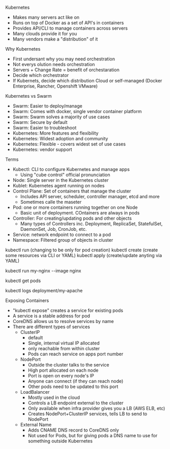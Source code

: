 Kubernetes
- Makes many servers act like on
- Runs on top of Docker as a set of API's in containers
- Provides API/CLI to manage containers across servers
- Many clouds provide it for you
- Many vendors make a "distribution" of it

Why Kubernetes
- First undersant why you may need orchestration
- Not everys olution needs orchestration
- Servers + Change Rate = benefit of orchestaration
- Decide which orchestrator
- If Kubernets, decide which distribution
    Cloud or self-managed (Docker Enterprise, Rancher, Openshift VMware)

Kubernetes vs Swarm
- Swarm: Easier to deploy/manage
- Swarm: Comes with docker, single vendor container platform
- Swarm: Swarm solves a majority of use cases
- Swarm: Secure by default
- Swarm: Easier to troubleshoot
- Kubernetes: More features and flexibility
- Kubernetes: Widest adoption and community
- Kubernetes: Flexible - covers widest set of use cases
- Kubernetes: vendor support

Terms
- Kubectl: CLI to configure Kubernetes and manage apps
    - Using "cube control" official pronunciation
- Node: Single server in the Kubernetes cluster
- Kublet: Kubernetes agent running on nodes
- Control Plane: Set of containers that manage the cluster
    - Includes API server, scheduler, controller manager, etcd and more
    - Sometimes calle the maseter
- Pod: one or more containers running together on one Node
    - Basic unit of deployment. COntainers are always in pods
- Controller: For creating/updating pods and other objects
    - Many types of Controllers inc. Deployment, ReplicaSet, StatefulSet, DaemonSet, Job, CronJob, etc. 
- Service: network endpoint to connect to a pod
- Namespace: Filtered group of objects in cluster

kubectl run (changing to be only for pod creation)
kubectl create (create some resources via CLI or YAML)
kubectl apply (create/update anyting via YAML)

kubectl run my-nginx --image nginx

kubectl get pods

kubectl logs deployment/my-apache

Exposing Containers
- "kubectl expose" creates a service for existing pods
- A service is a stable address for pod
- CoreDNS allows us to resolve services by name
- There are different types of services
    - ClusterIP
        - default
        - Single, internal virtual IP allocated
        - only reachable from within cluster
        - Pods can reach service on apps port number
    - NodePort
        - Outside the cluster talks to the service
        - High port allocated on each node
        - Port is open on every node's IP
        - Anyone can connect (if they can reach node)
        - Other pods need to be updated to this port
    - LoadBalancer
        - Mostly used in the cloud
        - Controls a LB endpoint external to the cluster
        - Only available when infra provider gives you a LB (AWS ELB, etc)
        - Creates NodePort+ClusterIP services, tells LB to send to NodePort
    - External Name
        - Adds CNAME DNS record to CoreDNS only
        - Not used for Pods, but for giving pods a DNS name to use for something outside Kubernetes